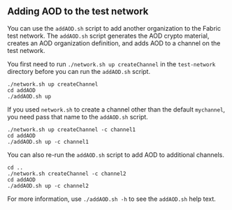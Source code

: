 ## Adding AOD to the test network

You can use the `addAOD.sh` script to add another organization to the Fabric test network. The `addAOD.sh` script generates the AOD crypto material, creates an AOD organization definition, and adds AOD to a channel on the test network.

You first need to run `./network.sh up createChannel` in the `test-network` directory before you can run the `addAOD.sh` script.

```
./network.sh up createChannel
cd addAOD
./addAOD.sh up
```

If you used `network.sh` to create a channel other than the default `mychannel`, you need pass that name to the `addAOD.sh` script.
```
./network.sh up createChannel -c channel1
cd addAOD
./addAOD.sh up -c channel1
```

You can also re-run the `addAOD.sh` script to add AOD to additional channels.
```
cd ..
./network.sh createChannel -c channel2
cd addAOD
./addAOD.sh up -c channel2
```

For more information, use `./addAOD.sh -h` to see the `addAOD.sh` help text.
